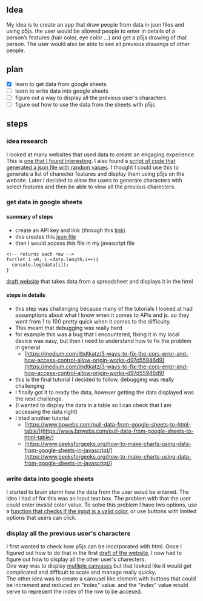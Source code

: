 ## Idea
My idea is to create an app that draw people from data in json files and using p5js. 
the user would be allowed people to enter in details of a person’s features (hair color, eye color …) and get a p5js drawing of that person. The user would also be able to see all previous drawings of other people. 

## plan
- [x] learn to get data from google sheets
- [ ] learn to write data into google sheets
- [ ] figure out a way to display all the previous user's characters
- [ ] figure out how to use the data from the sheets with p5js

## steps
### idea research
I looked at many websites that used data to create an engaging experience. This is [one that I found interesting](http://rossgoodwin.com/clock/). 
I also found a [script of code that generated a json file with random values](https://www.google.com/url?q=https://json-generator.com/%23&sa=D&source=docs&ust=1663593434633689&usg=AOvVaw2qFZ_5_fmgeoMX7uwXj4jc). I thought I could use this to generate a list of charecter features and display them using p5js on the website.
Later I decided to allow the users to generate characters with select features and then be able to view all the previous charecters.

### get data in google sheets
#### summary of steps
* create an API key and link (through this [link](https://sheetdb.io/))
* this creates this [json file](https://sheetdb.io/api/v1/kiyrgijfayuro)
* then I would access this file in my javascript file
```
<!-- returns each row -->
for(let i =0; i <data.length;i++){ 
  console.log(data[i]);
}
```
[draft website](https://nouf-alabbasi.github.io/fall-2022_connection-lab/project_1/draft_4/index.html) that takes data from a spreadsheet and displays it in the html

#### steps in details
- this step was challenging because many of the tutorials I looked at had assumptions about what I know when it comes to APIs and js. so they went from 1 to 100 pretty quick when it comes to the difficulty.
- This meant that debugging was really hard
- for example this was a bug that I encountered, fixing it in my local device was easy, but then I need to understand how to fix the problem in general
    - [https://medium.com/@dtkatz/3-ways-to-fix-the-cors-error-and-how-access-control-allow-origin-works-d97d55946d9](https://medium.com/@dtkatz/3-ways-to-fix-the-cors-error-and-how-access-control-allow-origin-works-d97d55946d9)
- this is the final tutorial I decided to follow, debugging was really challenging
- I finally got it to ready the data, however getting the data displayed was the next challenge.
- (I wanted to display the data in a table so I can check that I am accessing the data right)
- I tried another tutorial
    - [https://www.bpwebs.com/pull-data-from-google-sheets-to-html-table/](https://www.bpwebs.com/pull-data-from-google-sheets-to-html-table/)
    - [https://www.geeksforgeeks.org/how-to-make-charts-using-data-from-google-sheets-in-javascript/](https://www.geeksforgeeks.org/how-to-make-charts-using-data-from-google-sheets-in-javascript/)


### write data into google sheets
I started to brain storm how the data from the user woud be entered. The idea I had of for this was an input text box. The problem with that the user could enter invalid color value. 
To solve this problem I have two options, use a [function that checks if the input is a valid color](https://stackoverflow.com/questions/48484767/javascript-check-if-string-is-valid-css-color), or use buttons with limited options that users can click.

### display all the previous user's characters
I first wanted to check how p5js can be incorporated with html. Once I figured out how to do that in the first [draft of the website](https://nouf-alabbasi.github.io/fall-2022_connection-lab/project_1/draft_1/index.html), I now had to figure out how to display all the other user's charecters.<br>
One way was to display [mutliple canvases](https://nouf-alabbasi.github.io/fall-2022_connection-lab/project_1/draft_2/index.html) but that looked like it would get complicated and difficult to scale and manage really quicky.<br>
The other idea was to create a carousel like element with buttons that could be increment and reduced an "index" value. and the "index" value would serve to represent the index of the row to be accesed.


